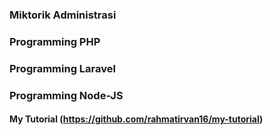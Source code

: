 ### Miktorik Administrasi
### Programming PHP
### Programming Laravel
### Programming Node-JS

#### My Tutorial (https://github.com/rahmatirvan16/my-tutorial)
